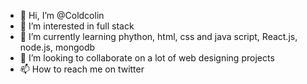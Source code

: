 - 👋 Hi, I’m @Coldcolin
- 👀 I’m interested in full stack
- 🌱 I’m currently learning phython, html, css and java script, React.js, node.js, mongodb
- 💞️ I’m looking to collaborate on a lot of web designing projects
- 📫 How to reach me on twitter

<!---
Coldcolin/Coldcolin is a ✨ special ✨ repository because its `README.md` (this file) appears on your GitHub profile.
You can click the Preview link to take a look at your changes.
--->
